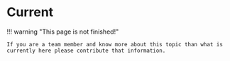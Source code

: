 # Current

!!! warning "This page is not finished!"

    If you are a team member and know more about this topic than what is currently here please contribute that information.